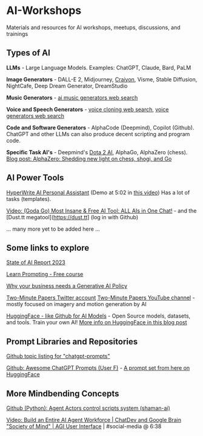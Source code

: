 # AI-Workshops
Materials and resources for AI workshops, meetups, discussions, and trainings

## Types of AI
**LLMs** - Large Language Models. Examples: ChatGPT, Claude, Bard, PaLM

**Image Generators** - DALL-E 2, Midjourney, [Craiyon](https://www.craiyon.com/), Visme, Stable Diffusion, NightCafe, Deep Dream Generator, DreamStudio

**Music Generators** - [ai music generators web search](https://www.google.com/search?q=ai+music+generators)

**Voice and Speech Generators** - [voice cloning web search](https://www.google.com/search?q=ai+voice+cloning), [voice generators web search](https://www.google.com/search?q=ai+voice+generators)

**Code and Software Generators** - AlphaCode (Deepmind), Copilot (Github). ChatGPT and other LLMs can also produce decent scripting and program code.

**Specific Task AI's** - Deepmind's [Dota 2 AI](https://openai.com/research?topics=dota-2), AlphaGo, AlphaZero (chess). [Blog post: AlphaZero: Shedding new light on chess, shogi, and Go](https://deepmind.google/discover/blog/alphazero-shedding-new-light-on-chess-shogi-and-go/)

## AI Power Tools
[HyperWrite AI Personal Assistant](https://www.hyperwriteai.com/personal-assistant) (Demo at 5:02 in [this video](https://youtu.be/HNc4lUh_Za4?si=uaSi1WS7YhwYCkYe))
Has a lot of tasks (templates).

[Video: (Goda Go) Most Insane & Free AI Tool: ALL AIs in One Chat!](https://youtu.be/cIjjksaG4Tg?si=DcZHqupFDeIev8SK) - and the [Dust.tt megatool](https://dust.tt] (log in with Github)

... many more yet to be added here ...


## Some links to explore
[State of AI Report 2023](https://www.stateof.ai/)

[Learn Prompting - Free course](https://learnprompting.org/)

[Why your business needs a Generative AI Policy](https://www.aihr.com/blog/generative-ai-policy/) 

[Two-Minute Papers Twitter account](https://twitter.com/twominutepapers) [Two-Minute Papers YouTube channel](https://www.youtube.com/channel/UCbfYPyITQ-7l4upoX8nvctg) - mostly focused on imagery and motion generation by AI

[HuggingFace - like Github for AI Models](https://huggingface.co/) - Open Source models, datasets, and tools. Train your own AI! 
[More info on HuggingFace in this blog post](https://zapier.com/blog/hugging-face/)


## Prompt Libraries and Repositories

[Github topic listing for "chatgpt-prompts"](https://github.com/topics/chatgpt-prompts)

[Github: Awesome ChatGPT Prompts (User F)](https://github.com/f/awesome-chatgpt-prompts) - [A prompt set from here on HuggingFace](https://huggingface.co/datasets/fka/awesome-chatgpt-prompts)




## More Mindbending Concepts
[Github (Python): Agent Actors control scripts system (shaman-ai)](https://github.com/shaman-ai/agent-actors)

[Video: Build an Entire AI Agent Workforce | ChatDev and Google Brain "Society of Mind" | AGI User Interface](https://youtu.be/5Zj_zstLLP4?si=MJdUAvnJsOV_tGwd) | #social-media @ 6:38



